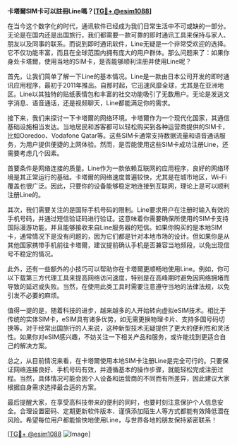 **卡塔爾SIM卡可以註冊Line嗎？[[TG💪+ @esim1088](https://t.me/s/esim1088)]**

在当今这个数字化的时代，通讯软件已经成为我们日常生活中不可或缺的一部分。无论是在国内还是出国旅行，我们都需要一款可靠的即时通讯工具来保持与家人、朋友以及同事的联系。而说到即时通讯软件，Line无疑是一个非常受欢迎的选择。它不仅功能丰富，而且在全球范围内拥有庞大的用户群体。那么问题来了：如果你身处卡塔爾，使用当地的SIM卡，是否能够顺利注册并使用Line呢？

首先，让我们简单了解一下Line的基本情况。Line是一款由日本公司开发的即时通讯应用程序，最初于2011年推出。自那时起，它迅速风靡全球，尤其是在亚洲地区。Line以其独特的贴纸表情包和丰富的社交功能吸引了无数用户。无论是发送文字消息、语音通话，还是视频聊天，Line都能满足你的需求。

接下来，我们来探讨一下卡塔爾的网络环境。卡塔爾作为一个现代化国家，其通信基础设施相当发达。当地居民和游客都可以轻松购买到各种运营商提供的SIM卡，比如Ooredoo、Vodafone Qatar等。这些SIM卡通常支持数据流量和语音通话服务，为用户提供便捷的上网体验。然而，是否能使用这些SIM卡成功注册Line，还需要考虑几个因素。

首要条件是网络连接的质量。Line作为一款依赖互联网的应用程序，良好的网络环境是其正常运行的基础。卡塔爾的网络速度普遍较快，尤其是在城市地区，Wi-Fi覆盖也很广泛。因此，只要你的设备能够稳定地连接到互联网，理论上是可以顺利注册Line的。

其次，我们需要关注的是国际手机号码的限制。Line要求用户在注册时输入有效的手机号码，并通过短信验证码进行验证。这意味着你需要确保所使用的SIM卡支持国际漫游功能，并且能够接收来自Line服务器的短信。如果你购买的是本地SIM卡，通常情况下是没有问题的，因为它们都是针对本地市场的设计。但如果你是从其他国家携带手机前往卡塔爾，建议提前确认手机是否兼容当地频段，以免出现信号不稳定的情况。

此外，还有一些额外的小技巧可以帮助你在卡塔爾更顺畅地使用Line。例如，你可以下载第三方代理工具来提高网络访问速度，特别是在高峰期时避免因网络拥堵而导致的延迟或失败。当然，在使用此类工具时需要注意遵守当地的法律法规，以免引发不必要的麻烦。

值得一提的是，随着科技的进步，越来越多的人开始转向虚拟eSIM技术。相比于传统的实体SIM卡，eSIM具有诸多优势，如无需更换物理卡片、支持多国号码切换等。对于经常出国旅行的人来说，这种新型技术无疑提供了更大的便利性和灵活性。如果你对eSIM感兴趣，不妨关注一下相关产品和服务，或许能找到更适合自己的解决方案。

总之，从目前情况来看，在卡塔爾使用本地SIM卡注册Line是完全可行的。只要保证网络连接良好、手机号码有效，并遵循基本的操作步骤，就能轻松完成注册过程。当然，具体情况可能会因个人设备和运营商的不同而有所差异，因此建议大家根据自身需求选择最合适的方案。

最后提醒大家，在享受高科技带来的便利的同时，也要时刻注意保护个人信息安全。合理设置密码、定期更新软件版本、谨慎添加陌生人等方式都能有效降低潜在风险。希望每位用户都能愉快地使用Line，与世界各地的朋友保持紧密联系！

[[TG💪+ @esim1088](https://t.me/s/esim1088) ![Image](https://i.postimg.cc/4NQfJmqS/Snipaste-2025-05-13-00-14-12.png)]